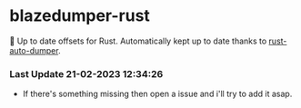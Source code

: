 # blazedumper-rust

🚀 Up to date offsets for Rust. Automatically kept up to date thanks to [rust-auto-dumper](https://github.com/Akandesh/rust-auto-dumper).


### Last Update 21-02-2023 12:34:26
- If there's something missing then open a issue and i'll try to add it asap.